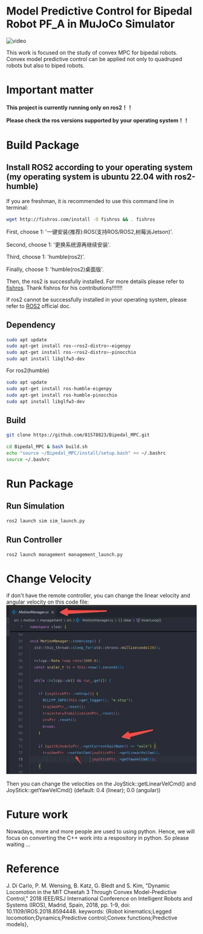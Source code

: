 # Model Predictive Control for Bipedal Robot PF_A in MuJoCo Simulator
![video](./display.gif)

This work is focused on the study of convex MPC for bipedal robots.
Convex model predictive control can be applied not only to quadruped robots but also to biped robots.

# Important matter
**This project is currently running only on ros2！！**

**Please check the ros versions supported by your operating system！！**

# Build Package
## Install ROS2 according to your operating system (my operating system is ubuntu 22.04 with ros2-humble)
If you are freshman, it is recommended to use this command line in terminal:
```bash
wget http://fishros.com/install -O fishros && . fishros
```
First, choose 1: '一键安装(推荐):ROS(支持ROS/ROS2,树莓派Jetson)'.

Second, choose 1: '更换系统源再继续安装'.

Third, choose 1: 'humble(ros2)'.

Finally, choose 1: 'humble(ros2)桌面版'.

Then, the ros2 is successfully installed. For more details please refer to [fishros](https://github.com/fishros/install). Thank fishros for his contributions!!!!!!!

If ros2 cannot be successfully installed in your operating system, please refer to [ROS2](https://ros.org/) official doc.

## Dependency
```bash
sudo apt update
sudo apt-get install ros-<ros2-distro>-eigenpy
sudo apt-get install ros-<ros2-distro>-pinocchio
sudo apt install libglfw3-dev
```

For ros2(humble)
```bash
sudo apt update
sudo apt-get install ros-humble-eigenpy
sudo apt-get install ros-humble-pinocchio
sudo apt install libglfw3-dev
```

## Build
```bash
git clone https://github.com/81578823/Bipedal_MPC.git
```

```bash
cd Bipedal_MPC & bash build.sh
echo "source ~/Bipedal_MPC/install/setup.bash" >> ~/.bashrc
source ~/.bashrc
```

# Run Package
## Run Simulation
```bash
ros2 launch sim sim_launch.py 
```

## Run Controller
```bash
ros2 launch management management_launch.py 
```

# Change Velocity
if don't have the remote controller, you can change the linear velocity and angular velocity on this code file:
![photo](./velocity_get.jpg)

Then you can change the velocities on the JoyStick::getLinearVelCmd() and JoyStick::getYawVelCmd() (default: 0.4 (linear); 0.0 (angular))

# Future work
Nowadays, more and more people are used to using python. 
Hence, we will focus on converting the C++ work into a respository in python. So please waiting ...


# Reference
J. Di Carlo, P. M. Wensing, B. Katz, G. Bledt and S. Kim, "Dynamic Locomotion in the MIT Cheetah 3 Through Convex Model-Predictive Control," 2018 IEEE/RSJ International Conference on Intelligent Robots and Systems (IROS), Madrid, Spain, 2018, pp. 1-9, doi: 10.1109/IROS.2018.8594448. keywords: {Robot kinematics;Legged locomotion;Dynamics;Predictive control;Convex functions;Predictive models},




